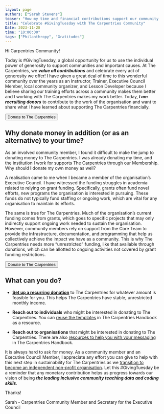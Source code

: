 ```yaml
---
layout: page
authors: ["Sarah Stevens"]
teaser: "How my time and financial contributions support our community and the organisation’s mission"
title: "Celebrate #GivingTuesday with The Carpentries Community"
Date: 2023-11-28
time: "10:00:00"
tags: ["Philanthropy", "Gratitudes"]
---
```


Hi Carpentries Community!

Today is #GivingTuesday, a global opportunity for us to use the individual power of generosity to support communities and important causes. At The Carpentries, we ***value all contributions*** and celebrate every act of generosity we offer! I have given a great deal of time to this wonderful community over the years as an Instructor, Trainer, Executive Council Member, local community organizer, and Lesson Developer because I believe sharing our training efforts across a community makes them better and I working with The Carpentries makes my work better. Today, ***I am recruiting donors*** to contribute to the work of the organisation and want to share what I have learned about supporting The Carpentries financially.

<a href="https://carpentries.org/donate/">
        <button class="btn">
            Donate to The Carpentries
        </button>
</a>

## Why donate money in addition (or as an alternative) to your time?

As an involved community member, I found it difficult to make the jump to donating money to The Carpentries. I was already donating my time, and the institution I work for supports The Carpentries through our Membership. Why should I donate my own money as well?

A realisation came to me when I became a member of the organisation’s Executive Council. I have witnessed the funding struggles in academia related to relying on grant funding. Specifically, grants often fund novel efforts, new programs the organisation is interested in pursuing. These funds do not typically fund staffing or ongoing work, which are vital for any organisation to maintain its efforts.

The same is true for The Carpentries. Much of the organisation’s current funding comes from grants, which goes to specific projects that may only indirectly support ongoing work needed to sustain the organisation. However, community members rely on support from the Core Team to provide the infrastructure, documentation, and programming that help us collectively achieve the impact we have as a community. This is why The Carpentries needs more “unrestricted” funding, like that available through donations, which can be allotted to ongoing activities not covered by grant funding restrictions.

<a href="https://carpentries.org/donate/">
        <button class="btn">
            Donate to The Carpentries
        </button>
</a>

## What can you do?

* **[Set up a recurring donation](https://give.communityin.org/TheCarpentries?ref=ab_3YLLe3LMyx83YLLe3LMyx8)**  to The Carpentries for whatever amount is feasible for you. This helps The Carpentries have stable, unrestricted monthly income.

* **Reach out to individuals** who might be interested in donating to The Carpentries. You can [reuse the templates](https://docs.carpentries.org/topic_folders/fundraising/donation-request-resources.html) in The Carpentries Handbook as a resource.

* **Reach out to organisations** that might be interested in donating to The Carpentries.  There are also [resources to help you with your messaging](https://docs.carpentries.org/topic_folders/fundraising/donation-request-resources.html#donation-request-letter-organisation) in The Carpentries Handbook.

It is always hard to ask for money. As a community member and an Executive Council Member, I appreciate any effort you can give to help with this next step in sustainability for The Carpentries as we [transition to become an independent non-profit organisation](https://carpentries.org/blog/2023/08/Carpentries-transition-to-independent-status/). Let this #GivingTuesday be a reminder that any monetary contribution helps us progress towards our vision of being ***the leading inclusive community teaching data and coding skills***.

Thanks!

Sarah - Carpentries Community Member and Secretary for the Executive Council



